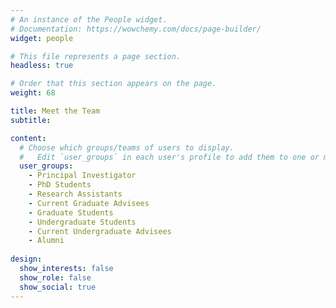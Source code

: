 ```yaml
---
# An instance of the People widget.
# Documentation: https://wowchemy.com/docs/page-builder/
widget: people

# This file represents a page section.
headless: true

# Order that this section appears on the page.
weight: 68

title: Meet the Team
subtitle:

content:
  # Choose which groups/teams of users to display.
  #   Edit `user_groups` in each user's profile to add them to one or more of these groups.
  user_groups:
    - Principal Investigator
    - PhD Students
    - Research Assistants
    - Current Graduate Advisees
    - Graduate Students
    - Undergraduate Students
    - Current Undergraduate Advisees
    - Alumni
    
design:
  show_interests: false
  show_role: false
  show_social: true
---
```

